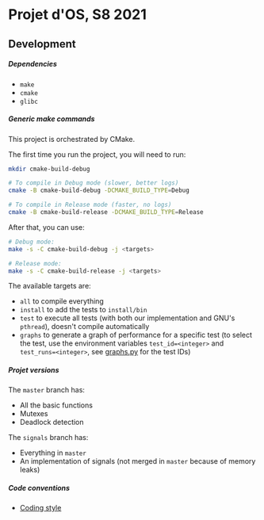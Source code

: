 # Projet d'OS, S8 2021

## Development

##### Dependencies

- `make`
- `cmake`
- `glibc`

##### Generic make commands

This project is orchestrated by CMake.

The first time you run the project, you will need to run:
```bash
mkdir cmake-build-debug

# To compile in Debug mode (slower, better logs)
cmake -B cmake-build-debug -DCMAKE_BUILD_TYPE=Debug

# To compile in Release mode (faster, no logs)
cmake -B cmake-build-release -DCMAKE_BUILD_TYPE=Release
```

After that, you can use:

```bash
# Debug mode:
make -s -C cmake-build-debug -j <targets>

# Release mode:
make -s -C cmake-build-release -j <targets>
```

The available targets are:

- `all` to compile everything
- `install` to add the tests to `install/bin`
- `test` to execute all tests (with both our implementation and GNU's `pthread`), doesn't compile automatically
- `graphs` to generate a graph of performance for a specific test (to select the test, use the environment variables `test_id=<integer>` and `test_runs=<integer>`, see [graphs.py](graphs.py) for the test IDs)

##### Projet versions

The `master` branch has:

- All the basic functions
- Mutexes
- Deadlock detection

The `signals` branch has:

- Everything in `master`
- An implementation of signals (not merged in `master` because of memory leaks)

##### Code conventions

- [Coding style](https://gitlab.com/braindot/legal/-/blob/master/coding-style/STYLE_C.md)
